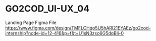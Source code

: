 # GO2COD_UI-UX_04

Landing Page
Figma File     https://www.figma.com/design/TMFLCHqo5U5hARl21EYAEz/go2cod-internship?node-id=12-416&p=f&t=U1sN3zso6G5dqBIi-0

